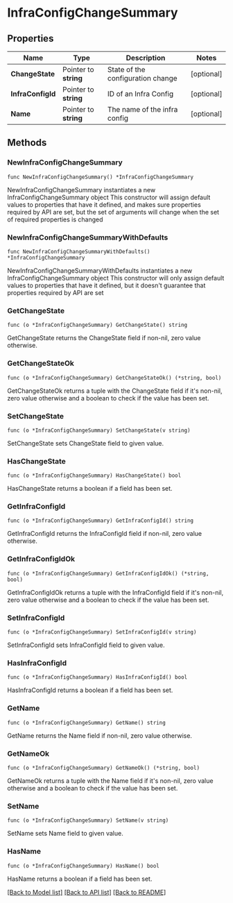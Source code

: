 # InfraConfigChangeSummary

## Properties

Name | Type | Description | Notes
------------ | ------------- | ------------- | -------------
**ChangeState** | Pointer to **string** | State of the configuration change | [optional] 
**InfraConfigId** | Pointer to **string** | ID of an Infra Config | [optional] 
**Name** | Pointer to **string** | The name of the infra config | [optional] 

## Methods

### NewInfraConfigChangeSummary

`func NewInfraConfigChangeSummary() *InfraConfigChangeSummary`

NewInfraConfigChangeSummary instantiates a new InfraConfigChangeSummary object
This constructor will assign default values to properties that have it defined,
and makes sure properties required by API are set, but the set of arguments
will change when the set of required properties is changed

### NewInfraConfigChangeSummaryWithDefaults

`func NewInfraConfigChangeSummaryWithDefaults() *InfraConfigChangeSummary`

NewInfraConfigChangeSummaryWithDefaults instantiates a new InfraConfigChangeSummary object
This constructor will only assign default values to properties that have it defined,
but it doesn't guarantee that properties required by API are set

### GetChangeState

`func (o *InfraConfigChangeSummary) GetChangeState() string`

GetChangeState returns the ChangeState field if non-nil, zero value otherwise.

### GetChangeStateOk

`func (o *InfraConfigChangeSummary) GetChangeStateOk() (*string, bool)`

GetChangeStateOk returns a tuple with the ChangeState field if it's non-nil, zero value otherwise
and a boolean to check if the value has been set.

### SetChangeState

`func (o *InfraConfigChangeSummary) SetChangeState(v string)`

SetChangeState sets ChangeState field to given value.

### HasChangeState

`func (o *InfraConfigChangeSummary) HasChangeState() bool`

HasChangeState returns a boolean if a field has been set.

### GetInfraConfigId

`func (o *InfraConfigChangeSummary) GetInfraConfigId() string`

GetInfraConfigId returns the InfraConfigId field if non-nil, zero value otherwise.

### GetInfraConfigIdOk

`func (o *InfraConfigChangeSummary) GetInfraConfigIdOk() (*string, bool)`

GetInfraConfigIdOk returns a tuple with the InfraConfigId field if it's non-nil, zero value otherwise
and a boolean to check if the value has been set.

### SetInfraConfigId

`func (o *InfraConfigChangeSummary) SetInfraConfigId(v string)`

SetInfraConfigId sets InfraConfigId field to given value.

### HasInfraConfigId

`func (o *InfraConfigChangeSummary) HasInfraConfigId() bool`

HasInfraConfigId returns a boolean if a field has been set.

### GetName

`func (o *InfraConfigChangeSummary) GetName() string`

GetName returns the Name field if non-nil, zero value otherwise.

### GetNameOk

`func (o *InfraConfigChangeSummary) GetNameOk() (*string, bool)`

GetNameOk returns a tuple with the Name field if it's non-nil, zero value otherwise
and a boolean to check if the value has been set.

### SetName

`func (o *InfraConfigChangeSummary) SetName(v string)`

SetName sets Name field to given value.

### HasName

`func (o *InfraConfigChangeSummary) HasName() bool`

HasName returns a boolean if a field has been set.


[[Back to Model list]](../README.md#documentation-for-models) [[Back to API list]](../README.md#documentation-for-api-endpoints) [[Back to README]](../README.md)


